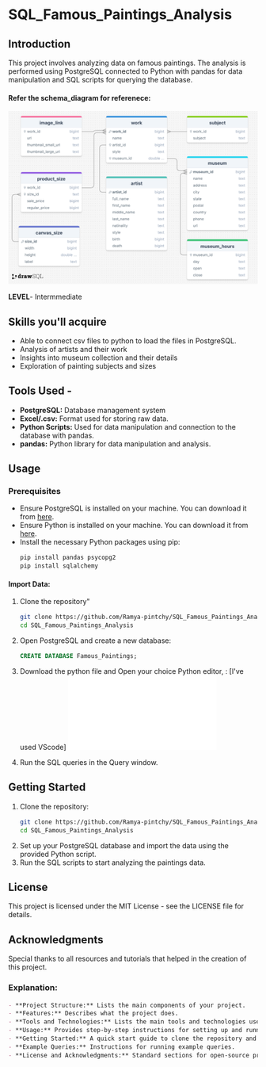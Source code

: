 # SQL_Famous_Paintings_Analysis

## Introduction
   This project involves analyzing data on famous paintings. The analysis is performed using PostgreSQL connected to Python with pandas for data manipulation and SQL scripts for querying the database.

#### Refer the schema_diagram for referenece:
![SQL_Famous_Paintings_Analysis](Famous_paintings.png) 

**LEVEL**- Intermmediate

## Skills you'll acquire
   - Able to connect csv files to python to load the files in PostgreSQL.
   - Analysis of artists and their work
   - Insights into museum collection and their details
   - Exploration of painting subjects and sizes
            
## Tools Used - 
   - **PostgreSQL:** Database management system
   - **Excel/.csv:** Format used for storing raw data.
   - **Python Scripts:** Used for data manipulation and connection to the database with pandas.
   - **pandas:** Python library for data manipulation and analysis.

## Usage

### Prerequisites
- Ensure PostgreSQL is installed on your machine. You can download it from [here](https://www.postgresql.org/download/).
- Ensure Python is installed on your machine. You can download it from [here](https://www.python.org/downloads/).
- Install the necessary Python packages using pip:
  ```sh
  pip install pandas psycopg2
  pip install sqlalchemy

#### Import Data:
1. Clone the repository"
   ```sh
   git clone https://github.com/Ramya-pintchy/SQL_Famous_Paintings_Analysis.git
   cd SQL_Famous_Paintings_Analysis
   
2. Open PostgreSQL and create a new database:
   ```sql
   CREATE DATABASE Famous_Paintings;

3. Download the python file and Open your choice Python editor, : [I've used VScode]
   ![SQL_Famous_Paintings_Analysis](load_csv_file.py) 

4. Run the SQL queries in the Query window.

## Getting Started
1. Clone the repository:
   ```sh
   git clone https://github.com/Ramya-pintchy/SQL_Famous_Paintings_Analysis.git
   cd SQL_Famous_Paintings_Analysis
2. Set up your PostgreSQL database and import the data using the provided Python script.
3. Run the SQL scripts to start analyzing the paintings data.

## License
This project is licensed under the MIT License - see the LICENSE file for details.

## Acknowledgments
Special thanks to all resources and tutorials that helped in the creation of this project.

### Explanation:
```markdown
- **Project Structure:** Lists the main components of your project.
- **Features:** Describes what the project does.
- **Tools and Technologies:** Lists the main tools and technologies used in the project.
- **Usage:** Provides step-by-step instructions for setting up and running the project, including prerequisites, data import, and running SQL scripts.
- **Getting Started:** A quick start guide to clone the repository and set up the project.
- **Example Queries:** Instructions for running example queries.
- **License and Acknowledgments:** Standard sections for open-source projects.
